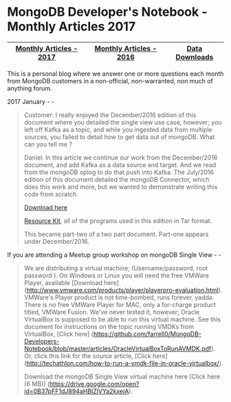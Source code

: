 MongoDB Developer's Notebook - Monthly Articles 2017
===================

| **[Monthly Articles - 2017](https://github.com/farrell0/MongoDB-Developers-Notebook/blob/master/README.md)**| **[Monthly Articles - 2016](https://github.com/farrell0/MongoDB-Developers-Notebook/blob/master/2016/README.md)**| **[Data Downloads](https://github.com/farrell0/MongoDB-Developers-Notebook/blob/master/data_download/README.md)** |
|-------------------------|--------------------------|-----------------|
This is a personal blog where we answer one or more questions each month from MongoDB customers in a non-official, non-warranted, non much of anything forum.

2017 January - -

>Customer:
>I really enjoyed the December/2016 edition of this document where you detailed the single 
>view use case, however; you left off Kafka as a topic, and while you ingested data from 
>multiple sources, you failed to detail how to get data out of mongoDB. What can you tell 
>me ?
>
>Daniel:
>In this article we continue our work from the December/2016 document, and add Kafka as a
>data source and target. And we read from the mongoDB oplog to do that push into Kafka. The
>July/2016 edition of this document detailed the mongoDB Connector, which does this work 
>and more, but we wanted to demonstrate writing this code from scratch.
>
>[Download here](https://github.com/farrell0/MongoDB-Developers-Notebook/blob/master/articles/MDB_DN_2017_13_SingleView.pdf)
>
>[Resource Kit](https://github.com/farrell0/MongoDB-Developers-Notebook/blob/master/articles/MDB_DN_2017_13_SingleView.tar), all of the programs used in this edition in Tar format.
>
>This became part-two of a two part document. Part-one appears under December/2016.

If you are attending a Meetup group workshop on mongoDB Single View - -

>We are distributing a virtual machine; (Username/password, root password ). On Windows or 
>Linux you will need the free VMWare Player, available [Download here]
>(http://www.vmware.com/products/player/playerpro-evaluation.html). VMWare's Player product
>is not time-bombed, runs forever, yadda. There is no free VMWare Player for MAC, only a 
>for-charge product titled, VMWare Fusion. We've never tested it, however; Oracle VirtualBox 
>is supposed to be able to run this virtual machine. See this document for instructions on
>the topic running VMDKs from VirtualBox, [Click here]
>(https://github.com/farrell0/MongoDB-Developers-Notebook/blob/master/articles/OracleVirtualBoxToRunAVMDK.pdf). 
>Or, click this link for the source article, [Click here]
>(http://techathlon.com/how-to-run-a-vmdk-file-in-oracle-virtualbox/).
>
>Download the mongoDB Single View virtual machine here [Click here (6 MB)]
>(https://drive.google.com/open?id=0B37pFF1dJ894aHBIZlVYa2kxejA).

